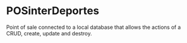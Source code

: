 # POSinterDeportes
Point of sale connected to a local database that allows the actions of a CRUD, create, update and destroy.
